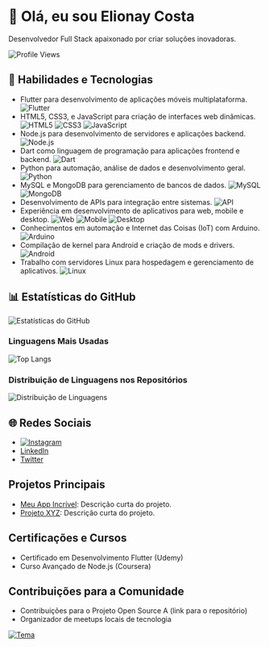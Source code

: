 <!-- Seu Nome -->
# 👋 Olá, eu sou Elionay Costa

Desenvolvedor Full Stack apaixonado por criar soluções inovadoras.

![Profile Views](https://komarev.com/ghpvc/?username=elionaycos&color=brightgreen)

## 🚀 Habilidades e Tecnologias

- Flutter para desenvolvimento de aplicações móveis multiplataforma.
  ![Flutter](https://img.shields.io/badge/-Flutter-02569B?logo=flutter&logoColor=white&style=flat)
- HTML5, CSS3, e JavaScript para criação de interfaces web dinâmicas.
  ![HTML5](https://img.shields.io/badge/-HTML5-E34F26?logo=html5&logoColor=white&style=flat)
  ![CSS3](https://img.shields.io/badge/-CSS3-1572B6?logo=css3&logoColor=white&style=flat)
  ![JavaScript](https://img.shields.io/badge/-JavaScript-F7DF1E?logo=javascript&logoColor=white&style=flat)
- Node.js para desenvolvimento de servidores e aplicações backend.
  ![Node.js](https://img.shields.io/badge/-Node.js-339933?logo=node.js&logoColor=white&style=flat)
- Dart como linguagem de programação para aplicações frontend e backend.
  ![Dart](https://img.shields.io/badge/-Dart-0175C2?logo=dart&logoColor=white&style=flat)
- Python para automação, análise de dados e desenvolvimento geral.
  ![Python](https://img.shields.io/badge/-Python-3776AB?logo=python&logoColor=white&style=flat)
- MySQL e MongoDB para gerenciamento de bancos de dados.
  ![MySQL](https://img.shields.io/badge/-MySQL-4479A1?logo=mysql&logoColor=white&style=flat)
  ![MongoDB](https://img.shields.io/badge/-MongoDB-47A248?logo=mongodb&logoColor=white&style=flat)
- Desenvolvimento de APIs para integração entre sistemas.
  ![API](https://img.shields.io/badge/-API-005571?style=flat)
- Experiência em desenvolvimento de aplicativos para web, mobile e desktop.
  ![Web](https://img.shields.io/badge/-Web-1572B6?style=flat)
  ![Mobile](https://img.shields.io/badge/-Mobile-4CAF50?style=flat)
  ![Desktop](https://img.shields.io/badge/-Desktop-2C3E50?style=flat)
- Conhecimentos em automação e Internet das Coisas (IoT) com Arduino.
  ![Arduino](https://img.shields.io/badge/-Arduino-00979D?logo=arduino&logoColor=white&style=flat)
- Compilação de kernel para Android e criação de mods e drivers.
  ![Android](https://img.shields.io/badge/-Android-3DDC84?logo=android&logoColor=white&style=flat)
- Trabalho com servidores Linux para hospedagem e gerenciamento de aplicativos.
  ![Linux](https://img.shields.io/badge/-Linux-FCC624?logo=linux&logoColor=white&style=flat)

## 📊 Estatísticas do GitHub

![Estatísticas do GitHub](https://github-readme-stats.vercel.app/api?username=elionaycos&show_icons=true&count_private=true&theme=radical)

### Linguagens Mais Usadas

![Top Langs](https://github-readme-stats.vercel.app/api/top-langs/?username=elionaycos&layout=compact&theme=radical)

### Distribuição de Linguagens nos Repositórios

![Distribuição de Linguagens](https://github-readme-stats.vercel.app/api/wakatime?username=elionaycos&theme=radical)

## 🌐 Redes Sociais
- [![Instagram](https://img.shields.io/badge/-Instagram-E4405F?style=flat-square&logo=instagram&logoColor=white&link=https://www.instagram.com/costa.elionay/)](https://www.instagram.com/costa.elionay/)
- [LinkedIn](https://www.linkedin.com/in/elionaycosta/)
- [Twitter](https://twitter.com/seu_usuario)

## Projetos Principais

- [Meu App Incrível](https://github.com/elionaycos/meu-app-incrivel): Descrição curta do projeto.
- [Projeto XYZ](https://github.com/elionaycos/projeto-xyz): Descrição curta do projeto.

## Certificações e Cursos

- Certificado em Desenvolvimento Flutter (Udemy)
- Curso Avançado de Node.js (Coursera)

## Contribuições para a Comunidade

- Contribuições para o Projeto Open Source A (link para o repositório)
- Organizador de meetups locais de tecnologia

[![Tema](https://img.shields.io/badge/Tema-Laranja-e34c26?style=for-the-badge)](https://img.shields.io/badge/Tema-Laranja-e34c26?style=for-the-badge)
